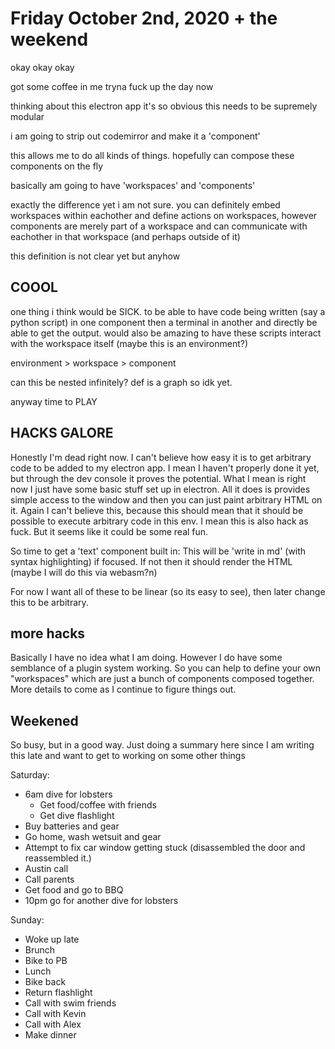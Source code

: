 # Friday October 2nd, 2020 + the weekend

okay okay okay

got some coffee in me tryna fuck up the day now

thinking about this electron app it's so obvious this needs to be supremely modular

i am going to strip out codemirror and make it a 'component'

this allows me to do all kinds of things. hopefully can compose these components on the fly

basically am going to have 'workspaces' and 'components'

exactly the difference yet i am not sure. you can definitely embed workspaces within eachother and define actions on workspaces, however components are merely part of a workspace and can communicate with eachother in that workspace (and perhaps outside of it)

this definition is not clear yet but anyhow

## COOOL

one thing i think would be SICK. to be able to have code being written (say a python script) in one component then a terminal in another and directly be able to get the output. would also be amazing to have these scripts interact with the workspace itself (maybe this is an environment?)

environment > workspace > component

can this be nested infinitely? def is a graph so idk yet.

anyway time to PLAY

## HACKS GALORE

Honestly I'm dead right now. I can't believe how easy it is to get arbitrary code to be added to my electron app. I mean I haven't properly done it yet, but through the dev console it proves the potential. What I mean is right now I just have some basic stuff set up in electron. All it does is provides simple access to the window and then you can just paint arbitrary HTML on it. Again I can't believe this, because this should mean that it should be possible to execute arbitrary code in this env. I mean this is also hack as fuck. But it seems like it could be some real fun. 

So time to get a 'text' component built in:
This will be 'write in md' (with syntax highlighting) if focused. If not then it should render the HTML (maybe I will do this via webasm?n)

For now I want all of these to be linear (so its easy to see), then later change this to be arbitrary.

## more hacks

Basically I have no idea what I am doing. However I do have some semblance of a plugin system working. So you can help to define your own "workspaces" which are just a bunch of components composed together. More details to come as I continue to figure things out.

## Weekened

So busy, but in a good way. Just doing a summary here since I am writing this late and want to get to working on some other things

Saturday:
* 6am dive for lobsters
  * Get food/coffee with friends
  * Get dive flashlight
* Buy batteries and gear
* Go home, wash wetsuit and gear
* Attempt to fix car window getting stuck (disassembled the door and reassembled it.)
* Austin call
* Call parents
* Get food and go to BBQ
* 10pm go for another dive for lobsters

Sunday:
* Woke up late
* Brunch
* Bike to PB
* Lunch
* Bike back
* Return flashlight
* Call with swim friends
* Call with Kevin
* Call with Alex
* Make dinner